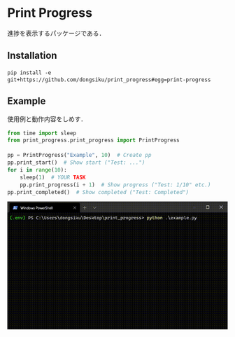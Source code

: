# Print Progress

進捗を表示するパッケージである．

## Installation

```shell-session
pip install -e git+https://github.com/dongsiku/print_progress#egg=print-progress
```

## Example

使用例と動作内容をしめす．

```python
from time import sleep
from print_progress.print_progress import PrintProgress

pp = PrintProgress("Example", 10)  # Create pp
pp.print_start()  # Show start ("Test: ...")
for i in range(10):
    sleep(1)  # YOUR TASK
    pp.print_progress(i + 1)  # Show progress ("Test: 1/10" etc.)
pp.print_completed()  # Show completed ("Test: Completed")
```

![example](image/example.gif)
